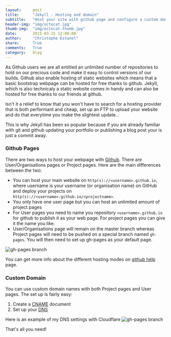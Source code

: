```yaml
---
layout:     post
title:      "Jekyll - Hosting and domain"
subtitle:   "Host your site with github page and configure a custom domain name"
header-img: "img/octocat.jpg"
thumb-img:  "img/octocat-thumb.jpg"
date:       2015-03-15 12:00:00
author:     "Christophe Estanol"
share:      True
comments:   True
category:   blog
---
```


As Github users we are all entitled an unlimited number of repositories to hold on our precious code and make it easy to control versions of our builds.
Github also enable hosting of static websites which means that a basic bootstrap webpage can be hosted for free thanks to github. Jekyll, which is also technicaly a static website comes in handy and can also be hosted for free thanks to our friends at github.

Isn't it a relief to know that you won't have to search for a hosting provider that is both performant and cheap, set up an FTP to upload your website and do that everytime you make the slightest update...

This is why Jekyll has been so popular because if you are already familiar with git and github updating your portfolio or publishing a blog post your is just a commit away.

### Github Pages

There are two ways to host your webpage with [Github](https://pages.github.com/). There are User/Organisations pages or Project pages. Here are the main differences between the two:

* You can host your main website on ``http(s)://<username>.github.io``, where username is your username (or organisation name) on GitHub and deploy your projects on ``http(s)://<username>.github.io/<projectname>``.
* You only have one user page but you can host an unlimited amount of project pages
* For User pages you need to name you repository ``<username>.github.io`` for github to publish it as your web page. For project pages you can give it the name you like.
* User/Organisations page will remain on the master branch whereas Project pages will need to be pushed on a special branch named ``gh-pages``. You will then need to set up gh-pages as your default page.

<img src="{{ site.baseurl }}/img/gh-pages.png" alt="gh-pages branch">

You can get more info about the different hosting modes on [github help](https://help.github.com/articles/user-organization-and-project-pages/) page.

### Custom Domain

You can use custom domain names with both Project pages and User pages.
The set up is fairly easy:

1. Create a [CNAME](https://help.github.com/articles/adding-a-cname-file-to-your-repository/) document
2. Set up your [DNS](https://help.github.com/articles/tips-for-configuring-an-a-record-with-your-dns-provider/)

Here is an example of my DNS settings with Cloudflare
<img src="{{ site.baseurl }}/img/cloudflare.png" alt="gh-pages branch">

That's all you need!
